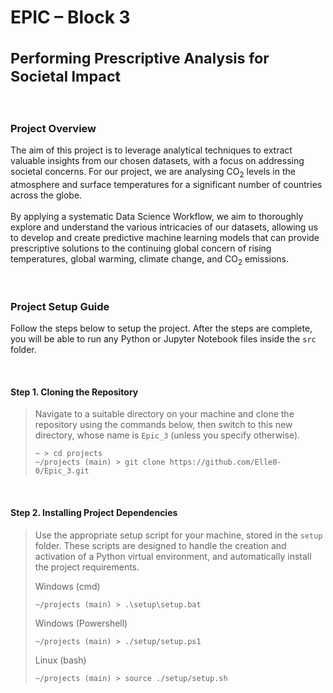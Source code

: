 # EPIC – Block 3 <br /><br /><sup>Performing Prescriptive Analysis for Societal Impact</sup>

<br />

### Project Overview
The aim of this project is to leverage analytical techniques to extract valuable insights from our chosen datasets, 
with a focus on addressing societal concerns. For our project, we are analysing CO<sub>2</sub> levels in the atmosphere and surface
temperatures for a significant number of countries across the globe.<br /><br />
By applying a systematic Data Science Workflow, we aim to thoroughly explore and understand the various intricacies of our
datasets, allowing us to develop and create predictive machine learning models that can provide prescriptive solutions to 
the continuing global concern of rising temperatures, global warming, climate change, and CO<sub>2</sub> emissions.

<br />

### Project Setup Guide

Follow the steps below to setup the project. After the steps are complete, you will be able to
run any Python or Jupyter Notebook files inside the ``src`` folder.

<br />

#### Step 1. Cloning the Repository
>  Navigate to a suitable directory on your machine and clone the repository using the commands below,
>  then switch to this new directory, whose name is ``Epic_3`` (unless you specify otherwise).
>  ```
>  ~ > cd projects
>  ~/projects (main) > git clone https://github.com/Elle0-0/Epic_3.git
>  ```

<br />

#### Step 2. Installing Project Dependencies
>  Use the appropriate setup script for your machine, stored in the ``setup`` folder. 
>  These scripts are designed to handle the creation and activation of a Python virtual environment,
>  and automatically install the project requirements.
>
>  Windows (cmd)
>  ```
>  ~/projects (main) > .\setup\setup.bat
>  ```
>  Windows (Powershell)
>  ```
>  ~/projects (main) > ./setup/setup.ps1
>  ```
>  Linux (bash)
>  ```
>  ~/projects (main) > source ./setup/setup.sh
>  ```
